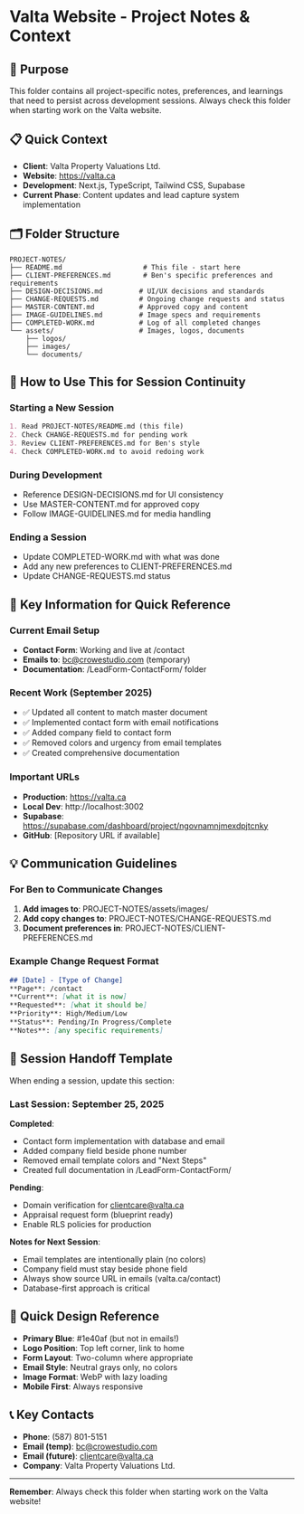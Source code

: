# Valta Website - Project Notes & Context

## 🎯 Purpose
This folder contains all project-specific notes, preferences, and learnings that need to persist across development sessions. Always check this folder when starting work on the Valta website.

## 📋 Quick Context
- **Client**: Valta Property Valuations Ltd.
- **Website**: https://valta.ca
- **Development**: Next.js, TypeScript, Tailwind CSS, Supabase
- **Current Phase**: Content updates and lead capture system implementation

## 🗂️ Folder Structure
```
PROJECT-NOTES/
├── README.md                    # This file - start here
├── CLIENT-PREFERENCES.md        # Ben's specific preferences and requirements
├── DESIGN-DECISIONS.md         # UI/UX decisions and standards
├── CHANGE-REQUESTS.md          # Ongoing change requests and status
├── MASTER-CONTENT.md           # Approved copy and content
├── IMAGE-GUIDELINES.md         # Image specs and requirements
├── COMPLETED-WORK.md           # Log of all completed changes
└── assets/                     # Images, logos, documents
    ├── logos/
    ├── images/
    └── documents/
```

## 🚀 How to Use This for Session Continuity

### Starting a New Session
```markdown
1. Read PROJECT-NOTES/README.md (this file)
2. Check CHANGE-REQUESTS.md for pending work
3. Review CLIENT-PREFERENCES.md for Ben's style
4. Check COMPLETED-WORK.md to avoid redoing work
```

### During Development
- Reference DESIGN-DECISIONS.md for UI consistency
- Use MASTER-CONTENT.md for approved copy
- Follow IMAGE-GUIDELINES.md for media handling

### Ending a Session
- Update COMPLETED-WORK.md with what was done
- Add any new preferences to CLIENT-PREFERENCES.md
- Update CHANGE-REQUESTS.md status

## 📝 Key Information for Quick Reference

### Current Email Setup
- **Contact Form**: Working and live at /contact
- **Emails to**: bc@crowestudio.com (temporary)
- **Documentation**: /LeadForm-ContactForm/ folder

### Recent Work (September 2025)
- ✅ Updated all content to match master document
- ✅ Implemented contact form with email notifications
- ✅ Added company field to contact form
- ✅ Removed colors and urgency from email templates
- ✅ Created comprehensive documentation

### Important URLs
- **Production**: https://valta.ca
- **Local Dev**: http://localhost:3002
- **Supabase**: https://supabase.com/dashboard/project/ngovnamnjmexdpjtcnky
- **GitHub**: [Repository URL if available]

## 💡 Communication Guidelines

### For Ben to Communicate Changes
1. **Add images to**: PROJECT-NOTES/assets/images/
2. **Add copy changes to**: PROJECT-NOTES/CHANGE-REQUESTS.md
3. **Document preferences in**: PROJECT-NOTES/CLIENT-PREFERENCES.md

### Example Change Request Format
```markdown
## [Date] - [Type of Change]
**Page**: /contact
**Current**: [what it is now]
**Requested**: [what it should be]
**Priority**: High/Medium/Low
**Status**: Pending/In Progress/Complete
**Notes**: [any specific requirements]
```

## 🔄 Session Handoff Template

When ending a session, update this section:

### Last Session: September 25, 2025
**Completed**:
- Contact form implementation with database and email
- Added company field beside phone number
- Removed email template colors and "Next Steps"
- Created full documentation in /LeadForm-ContactForm/

**Pending**:
- Domain verification for clientcare@valta.ca
- Appraisal request form (blueprint ready)
- Enable RLS policies for production

**Notes for Next Session**:
- Email templates are intentionally plain (no colors)
- Company field must stay beside phone field
- Always show source URL in emails (valta.ca/contact)
- Database-first approach is critical

## 🎨 Quick Design Reference
- **Primary Blue**: #1e40af (but not in emails!)
- **Logo Position**: Top left corner, link to home
- **Form Layout**: Two-column where appropriate
- **Email Style**: Neutral grays only, no colors
- **Image Format**: WebP with lazy loading
- **Mobile First**: Always responsive

## 📞 Key Contacts
- **Phone**: (587) 801-5151
- **Email (temp)**: bc@crowestudio.com
- **Email (future)**: clientcare@valta.ca
- **Company**: Valta Property Valuations Ltd.

---
**Remember**: Always check this folder when starting work on the Valta website!